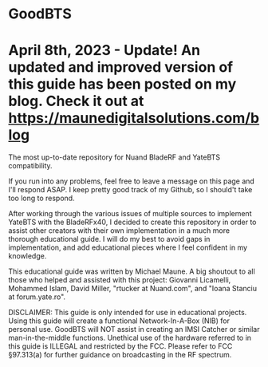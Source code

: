 # GoodBTS
# April 8th, 2023 - Update! An updated and improved version of this guide has been posted on my blog. Check it out at https://maunedigitalsolutions.com/blog

The most up-to-date repository for Nuand BladeRF and YateBTS compatibility.

If you run into any problems, feel free to leave a message on this page and I'll respond ASAP. I keep pretty good track of my Github, so I should't take too long to respond.

After working through the various issues of multiple sources to implement YateBTS with the BladeRFx40, I decided to create this repository in order to assist other creators with their own implementation in a much more thorough educational guide. I will do my best to avoid gaps in implementation, and add educational pieces where I feel confident in my knowledge. 

This educational guide was written by Michael Maune. A big shoutout to all those who helped and assisted with this project: Giovanni Licamelli, Mohammed Islam, David Miller, "rtucker at Nuand.com", and "Ioana Stanciu at forum.yate.ro".

DISCLAIMER: This guide is only intended for use in educational projects. Using this guide will create a functional Network-In-A-Box (NIB) for personal use. GoodBTS will NOT assist in creating an IMSI Catcher or similar man-in-the-middle functions. Unethical use of the hardware referred to in this guide is ILLEGAL and restricted by the FCC. Please refer to FCC §97.313(a) for further guidance on broadcasting in the RF spectrum. 
